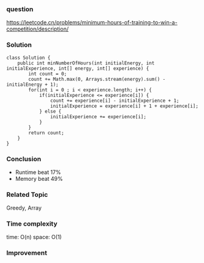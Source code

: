 ### question
https://leetcode.cn/problems/minimum-hours-of-training-to-win-a-competition/description/
### Solution
```
class Solution {
    public int minNumberOfHours(int initialEnergy, int initialExperience, int[] energy, int[] experience) {
        int count = 0;
        count += Math.max(0, Arrays.stream(energy).sum() - initialEnergy + 1);
        for(int i = 0 ; i < experience.length; i++) {
            if(initialExperience <= experience[i]) {
                count += experience[i] - initialExperience + 1;
                initialExperience = experience[i] + 1 + experience[i];
            } else {
                initialExperience += experience[i];
            }  
        }
        return count;
    }
}
```
### Conclusion
- Runtime beat 17%
- Memory beat 49%

### Related Topic
Greedy, Array

### Time complexity
time: O(n)
space: O(1)

### Improvement